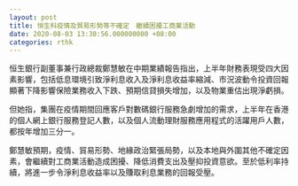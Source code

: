 ```yaml
---
layout: post
title: 恒生料疫情及貿易形勢等不確定　繼續困擾工商業活動
date: 2020-08-03 13:30:56.000000000 +08:00
categories: rthk
---
```


恒生銀行副董事兼行政總裁鄭慧敏在中期業績報告指出，上半年財務表現受四大因素影響，包括低息環境引致淨利息收入及淨利息收益率縮減、市況波動令投資回報顯著下降影響保險業務收入下跌、預期信貸損失增加，以及物業重估出現淨虧損。

但她指，集團在疫情期間回應客戶對數碼銀行服務急劇增加的需求，上半年在香港的個人網上銀行服務登記人數，以及個人流動理財服務應用程式的活躍用戶人數，都按年增加三分一。 

鄭慧敏預期，疫情、貿易形勢、地緣政治緊張局勢，以及本地與外圍其他不確定因素，會繼續對工商業活動造成困擾、降低消費支出及壓抑投資意欲。至於低利率持續，將進一步令淨利息收益率以及賺取利息業務的回報受壓。
